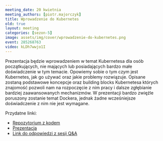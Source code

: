 ```yaml
---
meeting_date: 20 kwietnia
meeting_authors: [piotr.majorczyk]
title: Wprowadzenie do Kubernetes
old: true
layout: meeting
categories: [sezon-5]
image: assets/img/cover/wprowadzenie-do-kubernetes.png
event: 285268763
video: kLDh7wwjo1I
---
```


Prezentacja będzie wprowadzeniem w temat Kubernetesa dla osób początkujących, nie mających lub posiadających bardzo małe doświadczenie w tym temacie.
Opowiemy sobie o tym czym jest Kubernetes, jak go używać oraz jakie problemy rozwiązuje.
Opisane zostaną podstawowe koncepcje oraz building blocks Kubernetesa których znajomość pozwoli nam na rozpoczęcie z nim pracy i dalsze zgłębianie bardziej zaawansowanych mechanizmów.
W prezentacji bardzo zwięźle poruszony zostanie temat Dockera, jednak żadne wcześniejsze doświadczenie z nim nie jest wymagane.

Przydatne linki:
- [Repozytorium z kodem](https://github.com/jorczyk/KubernetesDemo)
- [Prezentacja](https://github.com/jorczyk/KubernetesDemo/blob/spring-init/Wprowadzenie%20do%20Kubernetesa.pdf)
- [Link do odpowiedzi z sesji Q&A](https://kubernetes.io/docs/concepts/services-networking/service/)
